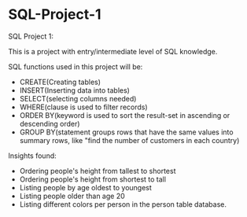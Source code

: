 # SQL-Project-1
SQL Project 1:

This is a project with entry/intermediate level of SQL knowledge.

SQL functions used in this project will be:
- CREATE(Creating tables)
- INSERT(Inserting data into tables)
- SELECT(selecting columns needed)
- WHERE(clause is used to filter records)
- ORDER BY(keyword is used to sort the result-set in ascending or descending order)
- GROUP BY(statement groups rows that have the same values into summary rows, like "find the number of customers in each country)


Insights found:
- Ordering people's height from tallest to shortest
- Ordering people's height from shortest to tall
- Listing people by age oldest to youngest 
- Listing people older than age 20
- Listing different colors per person in the person table database.
